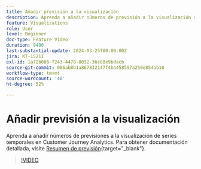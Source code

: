 ```yaml
---
title: Añadir previsión a la visualización
description: Aprenda a añadir números de previsión a la visualización de series temporales en Customer Journey Analytics.
feature: Visualizations
role: User
level: Beginner
doc-type: Feature Video
duration: 9480
last-substantial-update: 2024-03-25T00:00:00Z
jira: KT-15211
exl-id: 1a72b086-f243-4478-8032-36c88e9bdacb
source-git-commit: 086ab8b1a867832147f4ba458597a250e854ab10
workflow-type: tm+mt
source-wordcount: '48'
ht-degree: 52%

---
```


# Añadir previsión a la visualización

Aprenda a añadir números de previsiones a la visualización de series temporales en Customer Journey Analytics. Para obtener documentación detallada, visite [Resumen de previsión](https://experienceleague.adobe.com/es/docs/analytics-platform/using/cja-workspace/forecasting/forecasting#){target="_blank"}.

>[!VIDEO](https://video.tv.adobe.com/v/3443836/?learn=on&captions=spa)
